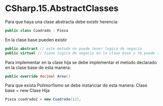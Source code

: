 # CSharp.15.AbstractClasses

Para que haya una clase abstracta debe existir herencia:
```csharp
public class Cuadrado : Pieza
```

En la clase base pueden existir 
```csharp
public abstract // este metodo no puede tener logica de negocio
public virtual // tiene logica de negocio en la clase base y tb puede ser implementado en la clase hija
```

Para implementar en la clase hija se debe implementar el metodo declarado en la clase base de esta manera: 
```csharp
public override decimal Area()
```

Para que exista Polimorfismo se debe instanciar de esta manera: Clase base = new Clase Hija
```csharp
Pieza cuadrado2 = new Cuadrado(12);
```
